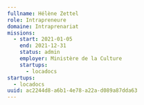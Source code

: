 ```yaml
---
fullname: Hélène Zettel
role: Intrapreneure
domaine: Intraprenariat
missions:
  - start: 2021-01-05
    end: 2021-12-31
    status: admin
    employer: Ministère de la Culture
    startups:
      - locadocs
startups:
  - locadocs
uuid: ac2244d8-a6b1-4e78-a22a-d089a87dda63
---
```

